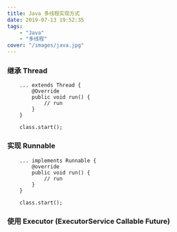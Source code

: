 ```yaml
---
title: Java 多线程实现方式
date: 2019-07-13 19:52:35
tags: 
    - "Java"
    - "多线程"
cover: "/images/java.jpg"
---
```


### 继承 Thread
```
    ... extends Thread {
        @Override
        public void run() {
            // run 
        }
    }
```
```
    class.start();
```

### 实现 Runnable
```
    ... implements Runnable {
        @override
        public void run() {
            // run
        }
    }
```
```
    class.start();
```

### 使用 Executor (ExecutorService Callable Future)
